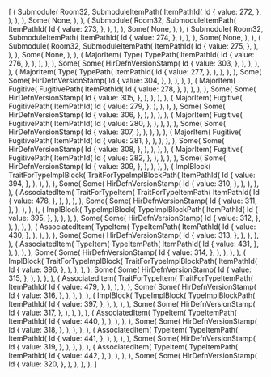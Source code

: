 [
    (
        Submodule(
            Room32,
            SubmoduleItemPath(
                ItemPathId(
                    Id {
                        value: 272,
                    },
                ),
            ),
        ),
        Some(
            None,
        ),
    ),
    (
        Submodule(
            Room32,
            SubmoduleItemPath(
                ItemPathId(
                    Id {
                        value: 273,
                    },
                ),
            ),
        ),
        Some(
            None,
        ),
    ),
    (
        Submodule(
            Room32,
            SubmoduleItemPath(
                ItemPathId(
                    Id {
                        value: 274,
                    },
                ),
            ),
        ),
        Some(
            None,
        ),
    ),
    (
        Submodule(
            Room32,
            SubmoduleItemPath(
                ItemPathId(
                    Id {
                        value: 275,
                    },
                ),
            ),
        ),
        Some(
            None,
        ),
    ),
    (
        MajorItem(
            Type(
                TypePath(
                    ItemPathId(
                        Id {
                            value: 276,
                        },
                    ),
                ),
            ),
        ),
        Some(
            Some(
                HirDefnVersionStamp(
                    Id {
                        value: 303,
                    },
                ),
            ),
        ),
    ),
    (
        MajorItem(
            Type(
                TypePath(
                    ItemPathId(
                        Id {
                            value: 277,
                        },
                    ),
                ),
            ),
        ),
        Some(
            Some(
                HirDefnVersionStamp(
                    Id {
                        value: 304,
                    },
                ),
            ),
        ),
    ),
    (
        MajorItem(
            Fugitive(
                FugitivePath(
                    ItemPathId(
                        Id {
                            value: 278,
                        },
                    ),
                ),
            ),
        ),
        Some(
            Some(
                HirDefnVersionStamp(
                    Id {
                        value: 305,
                    },
                ),
            ),
        ),
    ),
    (
        MajorItem(
            Fugitive(
                FugitivePath(
                    ItemPathId(
                        Id {
                            value: 279,
                        },
                    ),
                ),
            ),
        ),
        Some(
            Some(
                HirDefnVersionStamp(
                    Id {
                        value: 306,
                    },
                ),
            ),
        ),
    ),
    (
        MajorItem(
            Fugitive(
                FugitivePath(
                    ItemPathId(
                        Id {
                            value: 280,
                        },
                    ),
                ),
            ),
        ),
        Some(
            Some(
                HirDefnVersionStamp(
                    Id {
                        value: 307,
                    },
                ),
            ),
        ),
    ),
    (
        MajorItem(
            Fugitive(
                FugitivePath(
                    ItemPathId(
                        Id {
                            value: 281,
                        },
                    ),
                ),
            ),
        ),
        Some(
            Some(
                HirDefnVersionStamp(
                    Id {
                        value: 308,
                    },
                ),
            ),
        ),
    ),
    (
        MajorItem(
            Fugitive(
                FugitivePath(
                    ItemPathId(
                        Id {
                            value: 282,
                        },
                    ),
                ),
            ),
        ),
        Some(
            Some(
                HirDefnVersionStamp(
                    Id {
                        value: 309,
                    },
                ),
            ),
        ),
    ),
    (
        ImplBlock(
            TraitForTypeImplBlock(
                TraitForTypeImplBlockPath(
                    ItemPathId(
                        Id {
                            value: 394,
                        },
                    ),
                ),
            ),
        ),
        Some(
            Some(
                HirDefnVersionStamp(
                    Id {
                        value: 310,
                    },
                ),
            ),
        ),
    ),
    (
        AssociatedItem(
            TraitForTypeItem(
                TraitForTypeItemPath(
                    ItemPathId(
                        Id {
                            value: 478,
                        },
                    ),
                ),
            ),
        ),
        Some(
            Some(
                HirDefnVersionStamp(
                    Id {
                        value: 311,
                    },
                ),
            ),
        ),
    ),
    (
        ImplBlock(
            TypeImplBlock(
                TypeImplBlockPath(
                    ItemPathId(
                        Id {
                            value: 395,
                        },
                    ),
                ),
            ),
        ),
        Some(
            Some(
                HirDefnVersionStamp(
                    Id {
                        value: 312,
                    },
                ),
            ),
        ),
    ),
    (
        AssociatedItem(
            TypeItem(
                TypeItemPath(
                    ItemPathId(
                        Id {
                            value: 430,
                        },
                    ),
                ),
            ),
        ),
        Some(
            Some(
                HirDefnVersionStamp(
                    Id {
                        value: 313,
                    },
                ),
            ),
        ),
    ),
    (
        AssociatedItem(
            TypeItem(
                TypeItemPath(
                    ItemPathId(
                        Id {
                            value: 431,
                        },
                    ),
                ),
            ),
        ),
        Some(
            Some(
                HirDefnVersionStamp(
                    Id {
                        value: 314,
                    },
                ),
            ),
        ),
    ),
    (
        ImplBlock(
            TraitForTypeImplBlock(
                TraitForTypeImplBlockPath(
                    ItemPathId(
                        Id {
                            value: 396,
                        },
                    ),
                ),
            ),
        ),
        Some(
            Some(
                HirDefnVersionStamp(
                    Id {
                        value: 315,
                    },
                ),
            ),
        ),
    ),
    (
        AssociatedItem(
            TraitForTypeItem(
                TraitForTypeItemPath(
                    ItemPathId(
                        Id {
                            value: 479,
                        },
                    ),
                ),
            ),
        ),
        Some(
            Some(
                HirDefnVersionStamp(
                    Id {
                        value: 316,
                    },
                ),
            ),
        ),
    ),
    (
        ImplBlock(
            TypeImplBlock(
                TypeImplBlockPath(
                    ItemPathId(
                        Id {
                            value: 397,
                        },
                    ),
                ),
            ),
        ),
        Some(
            Some(
                HirDefnVersionStamp(
                    Id {
                        value: 317,
                    },
                ),
            ),
        ),
    ),
    (
        AssociatedItem(
            TypeItem(
                TypeItemPath(
                    ItemPathId(
                        Id {
                            value: 440,
                        },
                    ),
                ),
            ),
        ),
        Some(
            Some(
                HirDefnVersionStamp(
                    Id {
                        value: 318,
                    },
                ),
            ),
        ),
    ),
    (
        AssociatedItem(
            TypeItem(
                TypeItemPath(
                    ItemPathId(
                        Id {
                            value: 441,
                        },
                    ),
                ),
            ),
        ),
        Some(
            Some(
                HirDefnVersionStamp(
                    Id {
                        value: 319,
                    },
                ),
            ),
        ),
    ),
    (
        AssociatedItem(
            TypeItem(
                TypeItemPath(
                    ItemPathId(
                        Id {
                            value: 442,
                        },
                    ),
                ),
            ),
        ),
        Some(
            Some(
                HirDefnVersionStamp(
                    Id {
                        value: 320,
                    },
                ),
            ),
        ),
    ),
]